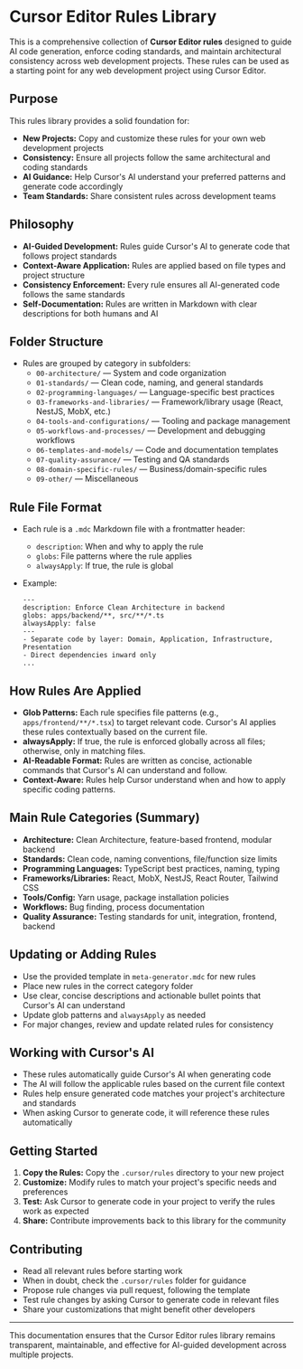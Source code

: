 # Cursor Editor Rules Library

This is a comprehensive collection of **Cursor Editor rules** designed to guide AI code generation,
enforce coding standards, and maintain architectural consistency across web development projects.
These rules can be used as a starting point for any web development project using Cursor Editor.

## Purpose

This rules library provides a solid foundation for:

- **New Projects:** Copy and customize these rules for your own web development projects
- **Consistency:** Ensure all projects follow the same architectural and coding standards
- **AI Guidance:** Help Cursor's AI understand your preferred patterns and generate code accordingly
- **Team Standards:** Share consistent rules across development teams

## Philosophy

- **AI-Guided Development:** Rules guide Cursor's AI to generate code that follows project standards
- **Context-Aware Application:** Rules are applied based on file types and project structure
- **Consistency Enforcement:** Every rule ensures all AI-generated code follows the same standards
- **Self-Documentation:** Rules are written in Markdown with clear descriptions for both humans and
  AI

## Folder Structure

- Rules are grouped by category in subfolders:
  - `00-architecture/` — System and code organization
  - `01-standards/` — Clean code, naming, and general standards
  - `02-programming-languages/` — Language-specific best practices
  - `03-frameworks-and-libraries/` — Framework/library usage (React, NestJS, MobX, etc.)
  - `04-tools-and-configurations/` — Tooling and package management
  - `05-workflows-and-processes/` — Development and debugging workflows
  - `06-templates-and-models/` — Code and documentation templates
  - `07-quality-assurance/` — Testing and QA standards
  - `08-domain-specific-rules/` — Business/domain-specific rules
  - `09-other/` — Miscellaneous

## Rule File Format

- Each rule is a `.mdc` Markdown file with a frontmatter header:
  - `description`: When and why to apply the rule
  - `globs`: File patterns where the rule applies
  - `alwaysApply`: If true, the rule is global
- Example:

  ```mdc
  ---
  description: Enforce Clean Architecture in backend
  globs: apps/backend/**, src/**/*.ts
  alwaysApply: false
  ---
  - Separate code by layer: Domain, Application, Infrastructure, Presentation
  - Direct dependencies inward only
  ...
  ```

## How Rules Are Applied

- **Glob Patterns:** Each rule specifies file patterns (e.g., `apps/frontend/**/*.tsx`) to target
  relevant code. Cursor's AI applies these rules contextually based on the current file.
- **alwaysApply:** If true, the rule is enforced globally across all files; otherwise, only in
  matching files.
- **AI-Readable Format:** Rules are written as concise, actionable commands that Cursor's AI can
  understand and follow.
- **Context-Aware:** Rules help Cursor understand when and how to apply specific coding patterns.

## Main Rule Categories (Summary)

- **Architecture:** Clean Architecture, feature-based frontend, modular backend
- **Standards:** Clean code, naming conventions, file/function size limits
- **Programming Languages:** TypeScript best practices, naming, typing
- **Frameworks/Libraries:** React, MobX, NestJS, React Router, Tailwind CSS
- **Tools/Config:** Yarn usage, package installation policies
- **Workflows:** Bug finding, process documentation
- **Quality Assurance:** Testing standards for unit, integration, frontend, backend

## Updating or Adding Rules

- Use the provided template in `meta-generator.mdc` for new rules
- Place new rules in the correct category folder
- Use clear, concise descriptions and actionable bullet points that Cursor's AI can understand
- Update glob patterns and `alwaysApply` as needed
- For major changes, review and update related rules for consistency

## Working with Cursor's AI

- These rules automatically guide Cursor's AI when generating code
- The AI will follow the applicable rules based on the current file context
- Rules help ensure generated code matches your project's architecture and standards
- When asking Cursor to generate code, it will reference these rules automatically

## Getting Started

1. **Copy the Rules:** Copy the `.cursor/rules` directory to your new project
2. **Customize:** Modify rules to match your project's specific needs and preferences
3. **Test:** Ask Cursor to generate code in your project to verify the rules work as expected
4. **Share:** Contribute improvements back to this library for the community

## Contributing

- Read all relevant rules before starting work
- When in doubt, check the `.cursor/rules` folder for guidance
- Propose rule changes via pull request, following the template
- Test rule changes by asking Cursor to generate code in relevant files
- Share your customizations that might benefit other developers

---

This documentation ensures that the Cursor Editor rules library remains transparent, maintainable,
and effective for AI-guided development across multiple projects.
